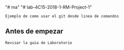 "# ma" 
"# lab-4C15-2018-1-RM-Project-1"

	Ejemplo de como usar el git desde linea de comandos

## Antes de empezar 

	Revisar la guia de Laboratorio
